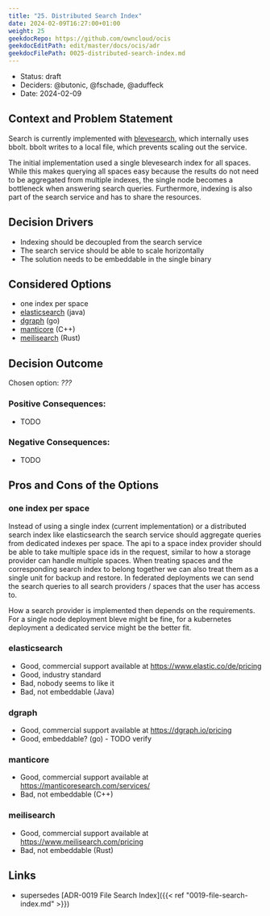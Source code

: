 ```yaml
---
title: "25. Distributed Search Index"
date: 2024-02-09T16:27:00+01:00
weight: 25
geekdocRepo: https://github.com/owncloud/ocis
geekdocEditPath: edit/master/docs/ocis/adr
geekdocFilePath: 0025-distributed-search-index.md
---
```


* Status: draft
* Deciders: @butonic, @fschade, @aduffeck
* Date: 2024-02-09

## Context and Problem Statement

Search is currently implemented with [blevesearch](https://github.com/blevesearch/bleve), which internally uses bbolt. bbolt writes to a local file, which prevents scaling out the service.

The initial implementation used a single blevesearch index for all spaces. While this makes querying all spaces easy because the results do not need to be aggregated from multiple indexes, the single node becomes a bottleneck when answering search queries. Furthermore, indexing is also part of the search service and has to share the resources.

## Decision Drivers <!-- optional -->

* Indexing should be decoupled from the search service
* The search service should be able to scale horizontally
* The solution needs to be embeddable in the single binary

## Considered Options
 
* one index per space
* [elasticsearch](https://github.com/elastic/elasticsearch) (java)
* [dgraph](https://github.com/dgraph-io/dgraph) (go)
* [manticore](https://github.com/manticoresoftware/manticoresearch/) (C++)
* [meilisearch](https://github.com/meilisearch/meilisearch) (Rust) 

## Decision Outcome

Chosen option: *???*

### Positive Consequences:

* TODO

### Negative Consequences:

* TODO

## Pros and Cons of the Options <!-- optional -->

### one index per space

Instead of using a single index (current implementation) or a distributed search index like elasticsearch the search service should aggregate queries from dedicated indexes per space. The api to a space index provider should be able to take multiple space ids in the request, similar to how a storage provider can handle multiple spaces. When treating spaces and the corresponding search index to belong together we can also treat them as a single unit for backup and restore. In federated deployments we can send the search queries to all search providers / spaces that the user has access to.

How a search provider is implemented then depends on the requirements. For a single node deployment bleve might be fine, for a kubernetes deployment a dedicated service might be the better fit.

### elasticsearch

* Good, commercial support available at https://www.elastic.co/de/pricing
* Good, industry standard
* Bad, nobody seems to like it
* Bad, not embeddable (Java)

### dgraph

* Good, commercial support available at https://dgraph.io/pricing
* Good, embeddable? (go) - TODO verify

### manticore
* Good, commercial support available at https://manticoresearch.com/services/
* Bad, not embeddable (C++)

### meilisearch
* Good, commercial support available at https://www.meilisearch.com/pricing
* Bad, not embeddable (Rust)

## Links <!-- optional -->

* supersedes [ADR-0019 File Search Index]({{< ref "0019-file-search-index.md" >}})